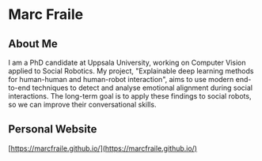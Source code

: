 # Marc Fraile

## About Me

I am a PhD candidate at Uppsala University, working on Computer Vision applied to Social Robotics. My project, "Explainable deep learning methods for human-human and human-robot interaction", aims to use modern end-to-end techniques to detect and analyse emotional alignment during social interactions. The long-term goal is to apply these findings to social robots, so we can improve their conversational skills.

## Personal Website

[https://marcfraile.github.io/](https://marcfraile.github.io/)
